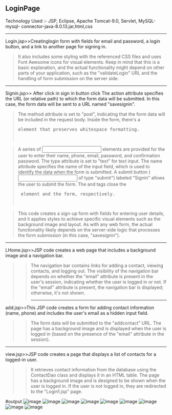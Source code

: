 ## LoginPage
Technology Used :- JSP, Eclipse, Apache Tomcat-9.0, Servlet, MySQL-mysql- connector-java-8.0.13.jar,html,css
***************************************************************************************************************************
Login.jsp>>Creatinglogin form with fields for email and password, a login button, and a link to another page for signing in. 
>It also includes some styling with the referenced CSS files and uses Font Awesome icons for visual elements.
>Keep in mind that this is a basic explanation, and the actual functionality might depend on other parts of your application, such as the "validateLogin" URL and the handling of form submission on the server side.
****************************************************************************************************************************
Signin.jsp>> After click in sign in button click The action attribute specifies the URL (or relative path) to which the form data will be submitted. In this case, the form data will be sent to a URL named "savesignin".
>The method attribute is set to "post", indicating that the form data will be included in the request body.
>Inside the form, there's a <pre> element that preserves whitespace formatting.

>A series of <input> elements are provided for the user to enter their name, phone, email, password, and confirmation password.
>The type attribute is set to "text" for text input.
>The name attribute specifies the name of the input field, which is used to identify the data when the form is submitted.
>A submit button (<input> of type "submit") labeled "Signin" allows the user to submit the form.
>The </pre> and </form> tags close the <pre> element and the form, respectively.

>This code creates a sign-up form with fields for entering user details, and it applies styles to achieve specific visual elements such as the background image and layout. 
>As with any web form, the actual functionality likely depends on the server-side logic that processes the form submission (in this case, "savesignin").
********************************************************************************************************************************
LHome.jsp>>JSP code creates a web page that includes a background image and a navigation bar.
>> The navigation bar contains links for adding a contact, viewing contacts, and logging out.
>> The visibility of the navigation bar depends on whether the "email" attribute is present in the user's session, indicating whether the user is logged in or not.
>>If the "email" attribute is present, the navigation bar is displayed; otherwise, it's not shown.
>> ******************************************************************************************************************************
add.jsp>>This JSP code creates a form for adding contact information (name, phone) and includes the user's email as a hidden input field.
>> The form data will be submitted to the "addcontact" URL. The page has a background image and is displayed when the user is logged in (based on the presence of the "email" attribute in the session).
*********************************************************************************************************************************
view.jsp>>JSP code creates a page that displays a list of contacts for a logged-in user. 
>>It retrieves contact information from the database using the ContactDao class and displays it in an HTML table. 
>>The page has a background image and is designed to be shown when the user is logged in. If the user is not logged in, they are redirected to the "Login1.jsp" page.


#output
![image](https://github.com/scanurag/LoginPage/assets/90509642/0d02d812-f1d7-4ba4-8f5e-f6362856dbe0)
![image](https://github.com/scanurag/LoginPage/assets/90509642/33bca9ea-7a88-4bbc-8e44-d186456dc61d)
![image](https://github.com/scanurag/LoginPage/assets/90509642/617557d7-4b91-4ffd-a287-109e6db6ed2a)
![image](https://github.com/scanurag/LoginPage/assets/90509642/4ea97526-9458-4a0d-a2c9-a29e4d4f7dd2)
![image](https://github.com/scanurag/LoginPage/assets/90509642/bb5fd593-e763-479d-827c-9d9a3cea49bd)
![image](https://github.com/scanurag/LoginPage/assets/90509642/00692dd1-555c-4e03-82bd-ddd7666eb5d5)
![image](https://github.com/scanurag/LoginPage/assets/90509642/82ba96a1-62be-4b6b-afed-7e050c0e6a48)
![image](https://github.com/scanurag/LoginPage/assets/90509642/fe265e62-a601-418d-a798-a365ec7f9d85)
![image](https://github.com/scanurag/LoginPage/assets/90509642/07d0d20e-6f97-4f79-85fc-faa776d058c7)








